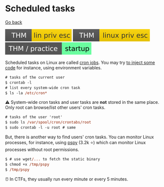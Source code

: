 # Scheduled tasks

[Go back](../index.md#linux-privilege-escalation-)

[![linprivesc](../../../_badges/thm/linprivesc.svg)](https://tryhackme.com/room/linprivesc)
[![linuxprivesc](../../../_badges/thm/linuxprivesc.svg)](https://tryhackme.com/room/linuxprivesc)
[![startup](../../../_badges/thm-p/startup.svg)](https://tryhackme.com/room/startup)

<div class="row row-cols-md-2"><div>

Scheduled tasks on Linux are called [cron jobs](/operating-systems/linux/knowledge/index.md#cron-jobs). You may try [to inject some code](injection.md) for instance, using environment variables.

```ps
# tasks of the current user
$ crontab -l
# list every system-wide cron task
$ ls -la /etc/cron*
```

⚠️ System-wide cron tasks and user tasks are **not** stored in the same place. Only root can browse/list other users' cron tasks.

```ps
# tasks of the user 'root'
$ sudo ls /var/spool/cron/crontabs/root
$ sudo crontab -l -u root # same
```
</div><div>

But, there is another way to find users' cron tasks. You can monitor Linux processes, for instance, using [pspy](https://github.com/DominicBreuker/pspy) (3.2k ⭐) which can monitor Linux processes without root permissions.

```ps
$ # use wget/... to fetch the static binary
$ chmod +x /tmp/pspy
$ /tmp/pspy
```

⏰ In CTFs, they usually run every minute or every 5 minutes.
</div></div>
